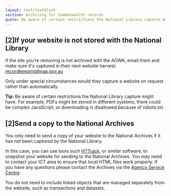 ```yaml
---
layout: text/textblock
section: Archiving for Commonwealth records
quote: Be aware of certain restrictions the National Library capture might have.
---
```

## [2]If your website is not stored with the National Library
If the site you’re removing is not archived with the AGWA, email them and make sure it's captured in their next website harvest: [recordkeeping@naa.gov.au](mailto:recordkeeping@naa.gov.au)

Only under special circumstances would they capture a website on request rather than automatically.

**Tip:** Be aware of certain restrictions the National Library capture might have. For example, PDFs might be stored in different systems, there could be complex JavaScript, or downloading is disallowed because of robots.txt.

## [2]Send a copy to the National Archives

You only need to send a copy of your website to the National Archives if it has not been captured by the National Library.

In this case, you can use tools such [HTTrack](https://www.httrack.com/), or similar software, to snapshot your website for sending to the National Archives.
You may need to contact your ICT area to ensure that local HTML files work properly.
If you have any questions please contact the Archives via the [Agency Service Centre](http://www.naa.gov.au/information-management/support/agency-service-centre/index.aspx).

You do not need to include linked objects that are managed separately from the website, such as transactions and datasets.
